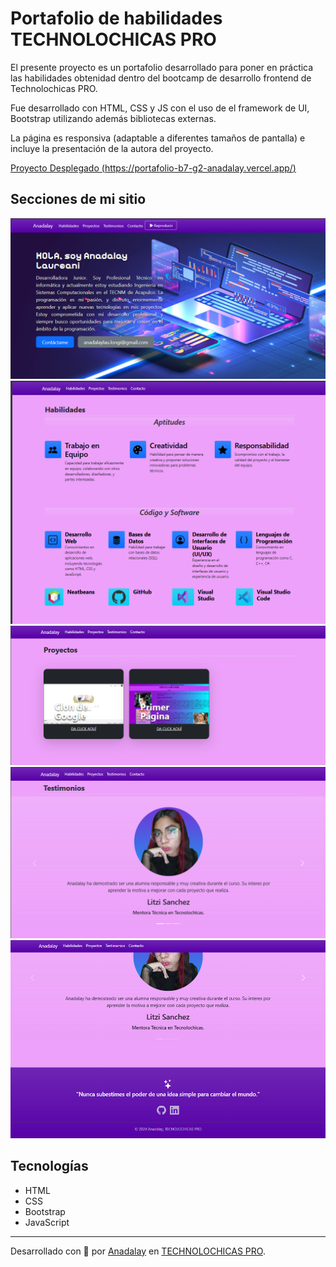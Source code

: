 # Portafolio de habilidades TECHNOLOCHICAS PRO

El presente proyecto es un portafolio desarrollado para poner en práctica las habilidades obtenidad dentro del bootcamp de desarrollo frontend de Technolochicas PRO.

Fue desarrollado con HTML, CSS y JS con el uso de el framework de UI, Bootstrap utilizando además bibliotecas externas.

La página es responsiva (adaptable a diferentes tamaños de pantalla) e incluye la presentación de la autora del proyecto.

[Proyecto Desplegado (https://portafolio-b7-g2-anadalay.vercel.app/)](https://portafolio-b7-g2-anadalay.vercel.app/)

## Secciones de mi sitio

![Presentación](assets/1.png)
![Habilidades](assets/2.png)
![Proyectos](assets/3.png)
![Testimonios](assets/4.png)
![Contacto](assets/5.png)
## Tecnologías

* HTML
* CSS
* Bootstrap
* JavaScript
---
Desarrollado con 💖 por [Anadalay](www.linkedin.com/in/anadalay-laureani) en [TECHNOLOCHICAS PRO](https://tecnolochicas.mx/).
